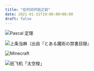 ```yaml
---
title: "在时间开始之前"
date: 2021-01-31T19:00:00+08:00
draft: false
---
```


![Pascal 定理](/images/pascal-theorem.png "Pascal 定理")

![上条当麻（出自『とある魔術の禁書目録』](/images/kamijou-touma.png "上条当麻（出自 『とある魔術の禁書目録』）")

![Minecraft](/images/minecraft.jpg "Minecraft")

![纸飞机「太空梭」](/images/space-shuttle.jpg "纸飞机「太空梭」")
